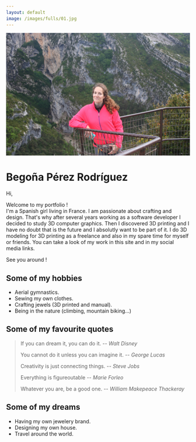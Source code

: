 ```yaml
---
layout: default
image: /images/fulls/01.jpg
---
```



<!-- <div class="image fit">
<img src="/images/bego_about.jpg "></div> -->
<div class="align-center">
	<div class="image fit-orig">
		<img src="/images/bego_about.jpg">
	</div>
</div>


Begoña Pérez Rodríguez
======================

<p>Hi,</p>
<p>Welcome to my portfolio !<br>
I'm a Spanish girl living in France. I am passionate about crafting and design. That's why after several years working as a software developer I decided to study 3D computer graphics. Then I discovered 3D printing and I have no doubt that is the future and I absolutly want to be part of it. I do 3D modeling for 3D printing as a freelance and also in my spare time for myself or friends. You can take a look of my work in this site and in my social media links.</p>
<p>See you around !</p>

<!-- After graduating in Computer Science Engineering I worked as software developer for almost five years. Then I decided to follow my passion and free my creativity. I studied 3D computer graphics in Lyon and then started 3D modeling as a freelance. My models are mostly for 3D printing, as I've always liked to create physical objects. I believe this technology is the future and I want to be one of the first participating in the development of it. -->


Some of my hobbies
------------------

* Aerial gymnastics.
* Sewing my own clothes.
* Crafting jewels (3D printed and manual).
* Being in the nature (climbing, mountain biking...)



Some of my favourite quotes
---------------------------

> If you can dream it, you can do it.
> -- <cite>Walt Disney</cite>
>
> You cannot do it unless you can imagine it.
> -- <cite>George Lucas</cite>
>
> Creativity is just connecting things.
> -- <cite>Steve Jobs</cite>
>
> Everything is figureoutable
> -- <cite>Marie Forleo</cite>
>
> Whatever you are, be a good one.
> -- <cite>William Makepeace Thackeray</cite>


Some of my dreams
-----------------

* Having my own jewelery brand.
* Designing my own house.
* Travel around the world.
